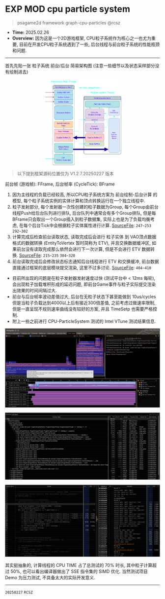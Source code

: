 # EXP MOD cpu particle system

> psagame2d framework graph-cpu-particles @rcsz

- __Time:__ 2025.02.26
- __Overview:__ 因为这是一个2D游戏框架, CPU粒子系统作为核心之一也尤为重要, 目前在开发CPU粒子系统遇到了一些, 后台线程与前台粒子系统的性能瓶颈和问题.

---

首先先贴一张 粒子系统 前台/后台 简易架构图 (注意一些细节以及状态采样部分没有绘制进去)

<p align="center">
  <img src="PSAG_CPU_PARTICLE.png", style="width:50%;"/>
</p>

> 以下提到框架源码位置仅为 V1.2.7.20250227 版本

前台帧 (游戏帧): FFrame, 后台帧率 (CycleTick): BFrame

1. 因为主线程的负载已经较高, 所以CPU粒子系统方案为 前台绘制-后台计算 的模型, 每个粒子系统实例的实体计算和顶点转换运行在一个独立线程中.
2. 粒子发射部分, 每个发射器一次性创建的粒子数据为Group, 每个Group由前台线程Push给后台队列进行排队, 后台队列中通常会有多个Group排队, 但是每BFrame只会取出一个Group插入到粒子数据集, 实际上也是为了负载均衡考虑, 在每个后台Tick中会根据粒子实体属性进行计算. [SourceFile](../../PSAGameFramework/PSAGameFrameworkCore/CoreFramework/GraphicsEngine/psag_graphics_engine_particle.cpp): `247~253` `292~302`
3. 计算完成后检查前台读取状态, 读取完成后会进行 粒子实体 到 VAO顶点数据格式的数据转换 (EntityToVertex 暂时简称为 ETV), 并且交换数据缓冲区, 如果前台没有读取完成那么依然会进行下一次计算, 但是不会进行 ETV 数据转换. [SourceFile](../../PSAGameFramework/PSAGameFrameworkCore/CoreFramework/GraphicsEngine/psag_graphics_engine_particle.cpp): `215~235` `304~320`
4. 前台读取完成后会修改状态标志通知后台线程进行 ETV 和交换缓冲, 前台数据直接通过框架的底层模块提交渲染, 这里不过多讨论. [SourceFile](../../PSAGameFramework/PSAGameFrameworkCore/CoreFramework/GraphicsEngine/psag_graphics_engine_particle.cpp): `404~410`

- 目前所出现的问题是在粒子发射器发射速度过快 (测试平台中 < 12ms 每轮), 会出现粒子加载堆积形成的延迟问题, 即前台Game事件与粒子实际提交渲染出效果的时间间隔过大.
- 前台与后台帧率波动差值过大, 后台在无粒子状态下甚至能做到 10us/cycles 但是当粒子负载达到4000以上后有接近300倍差值, 之前考虑过做速率限制, 但是一直呈现不规则速率曲线没有较好的方案, 并且 TimeSetp 也需要严格控制.
- 附上一些之前进行 CPU-ParticleSystem 测试的 Intel VTune 测试结果信息. 

<p align="center"><img src="PSAG_CPU_PARTICLE/1.png"/></p>
<p align="center"><img src="PSAG_CPU_PARTICLE/2.png"/></p>
<p align="center"><img src="PSAG_CPU_PARTICLE/3.png"/></p>

其实挺抽象的, 计算线程的 CPU TIME 占了总测试的 70% 时长, 其中粒子计算超过 50%, 也可以看出编译器做出了 SSE 指令集的 SIMD 优化. 当然测试项目 Demo 为压力测试, 不具备太大的实际开发意义.

---

`20250227` `RCSZ`